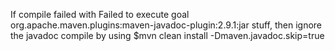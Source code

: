 If compile failed with
	Failed to execute goal org.apache.maven.plugins:maven-javadoc-plugin:2.9.1:jar
stuff, then ignore the javadoc compile by using 
$mvn clean install -Dmaven.javadoc.skip=true